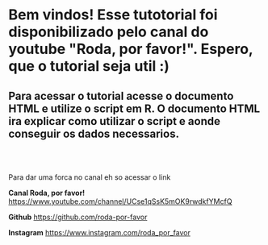 # Bem vindos! Esse tutotorial foi disponibilizado pelo canal do youtube "Roda, por favor!". Espero, que o tutorial seja util :)

## Para acessar o tutorial acesse o documento HTML e utilize o script em R. O documento HTML ira explicar como utilizar o script e aonde conseguir os dados necessarios.
<br/>
<br/>

Para dar uma forca no canal eh so acessar o link 


**Canal Roda, por favor!** https://www.youtube.com/channel/UCse1qSsK5mOK9rwdkfYMcfQ




**Github** https://github.com/roda-por-favor




**Instagram** https://www.instagram.com/roda_por_favor
